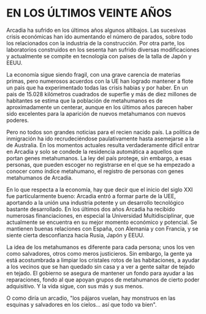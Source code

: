 # EN LOS ÚLTIMOS VEINTE AÑOS

Arcadia ha sufrido en los últimos años algunos altibajos. Las sucesivas crisis económicas han ido aumentando el número de parados, sobre todo los relacionados con la industria de la construcción. Por otra parte, los laboratorios construidos en los sesenta han sufrido diversas modificaciones y actualmente se compite en tecnología con paises de la talla de Japón y EEUU. 

La economía sigue siendo fragil, con una grave carencia de materias primas, pero numerosos acuerdos con la UE han logrado mantener a flote un pais que ha experimentado todas las crisis habias y por haber. En un pais de 15.028 kilómetros cuadrados de superfie y más de diez millones de habitantes se estima que la población de metahumanos es de aproximadamente un centerar, aunque en los últimos años parecen haber sido excelentes para la aparición de nuevos
metahumanos con nuevos poderes.

Pero no todos son grandes noticias para el recien nacido país. La política de inmigración ha ido recrudeciéndose paulativamente hasta asemejarse a la de Australia. En los momentos actuales resulta verdaderamente dificil entrar en Arcadia y solo se condede la residencia automática a aquellos que portan genes metahumanos. La ley del país protege, sin embargo, a esas personas, que pueden escoger no registrarse en el que se ha empezado a conocer como índice metahumano, el registro de personas con genes metahumanos de Arcadia.

En lo que respecta a la economía, hay que decir que el inicio del siglo XXI fue particularmente bueno: Arcadia entró a formar parte de la UEE, aportando a la unión una industria potente y un desarrollo tecnológico bastante desarrollado. En los últimos dos años Arcadia ha recibido numerosas financiaciones, en especial la Universidad Multidisciplinar, que actualmente se encuentra
en su mejor momento económico y potencial. Se mantienen buenas relaciones con España, con Alemania y con Francia, y se siente cierta desconfianza hacia Rusia, Japón y EEUU. 

La idea de los metahumanos es diferente para cada persona; unos los ven como salvadores, otros como meros justicieros. Sin embargo, la gente ya está acostumbrada a limpiar los cristales rotos de las habitaciones, a ayudar a los vecinos que se han quedado sin casa y a ver a gente saltar de tejado en tejado. El gobierno se asegura de mantener un fondo para ayudar a las reparaciones, fondo al que apoyan grupos de metahumanos de cierto poder adquisitivo. Y la vida sigue, con sus más y sus menos. 

O como diría un arcadio, "los pájaros vuelan, hay monstruos en las esquinas y salvadores en los cielos… así que todo va bien".